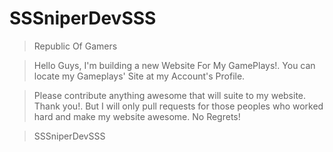 # SSSniperDevSSS
> Republic Of Gamers

> Hello Guys, I'm building a new Website For My GamePlays!. You can locate my Gameplays' Site at my Account's Profile.

> Please contribute anything awesome that will suite to my website. Thank you!. But I will only pull requests for those peoples who worked hard and make my website awesome. No Regrets!

> SSSniperDevSSS